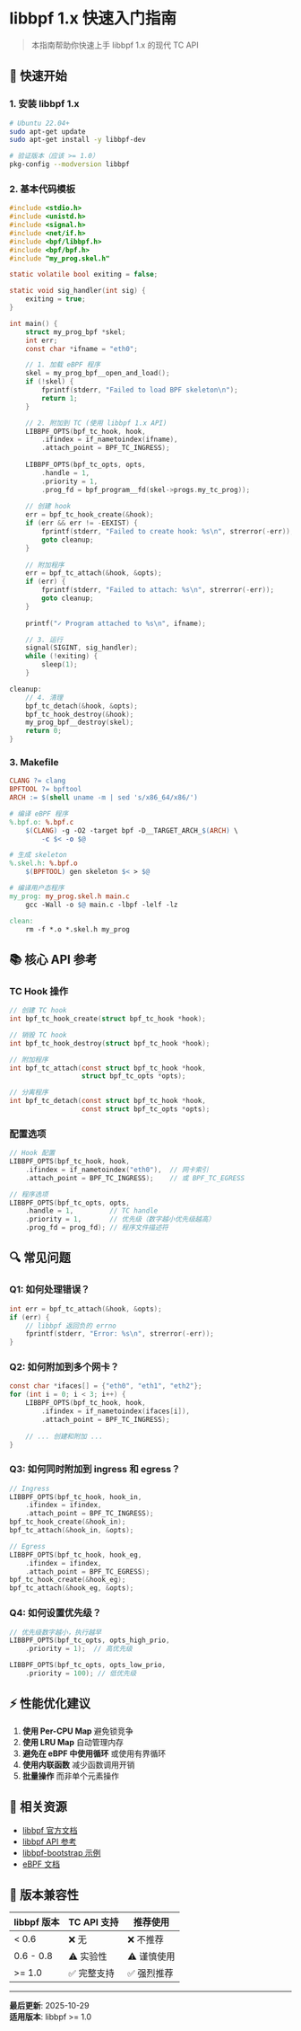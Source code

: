 # libbpf 1.x 快速入门指南

> 本指南帮助你快速上手 libbpf 1.x 的现代 TC API

## 🚀 快速开始

### 1. 安装 libbpf 1.x

```bash
# Ubuntu 22.04+
sudo apt-get update
sudo apt-get install -y libbpf-dev

# 验证版本（应该 >= 1.0）
pkg-config --modversion libbpf
```

### 2. 基本代码模板

```c
#include <stdio.h>
#include <unistd.h>
#include <signal.h>
#include <net/if.h>
#include <bpf/libbpf.h>
#include <bpf/bpf.h>
#include "my_prog.skel.h"

static volatile bool exiting = false;

static void sig_handler(int sig) {
    exiting = true;
}

int main() {
    struct my_prog_bpf *skel;
    int err;
    const char *ifname = "eth0";

    // 1. 加载 eBPF 程序
    skel = my_prog_bpf__open_and_load();
    if (!skel) {
        fprintf(stderr, "Failed to load BPF skeleton\n");
        return 1;
    }

    // 2. 附加到 TC (使用 libbpf 1.x API)
    LIBBPF_OPTS(bpf_tc_hook, hook,
        .ifindex = if_nametoindex(ifname),
        .attach_point = BPF_TC_INGRESS);
    
    LIBBPF_OPTS(bpf_tc_opts, opts,
        .handle = 1,
        .priority = 1,
        .prog_fd = bpf_program__fd(skel->progs.my_tc_prog));
    
    // 创建 hook
    err = bpf_tc_hook_create(&hook);
    if (err && err != -EEXIST) {
        fprintf(stderr, "Failed to create hook: %s\n", strerror(-err));
        goto cleanup;
    }
    
    // 附加程序
    err = bpf_tc_attach(&hook, &opts);
    if (err) {
        fprintf(stderr, "Failed to attach: %s\n", strerror(-err));
        goto cleanup;
    }
    
    printf("✓ Program attached to %s\n", ifname);

    // 3. 运行
    signal(SIGINT, sig_handler);
    while (!exiting) {
        sleep(1);
    }

cleanup:
    // 4. 清理
    bpf_tc_detach(&hook, &opts);
    bpf_tc_hook_destroy(&hook);
    my_prog_bpf__destroy(skel);
    return 0;
}
```

### 3. Makefile

```makefile
CLANG ?= clang
BPFTOOL ?= bpftool
ARCH := $(shell uname -m | sed 's/x86_64/x86/')

# 编译 eBPF 程序
%.bpf.o: %.bpf.c
	$(CLANG) -g -O2 -target bpf -D__TARGET_ARCH_$(ARCH) \
		-c $< -o $@

# 生成 skeleton
%.skel.h: %.bpf.o
	$(BPFTOOL) gen skeleton $< > $@

# 编译用户态程序
my_prog: my_prog.skel.h main.c
	gcc -Wall -o $@ main.c -lbpf -lelf -lz

clean:
	rm -f *.o *.skel.h my_prog
```

## 📚 核心 API 参考

### TC Hook 操作

```c
// 创建 TC hook
int bpf_tc_hook_create(struct bpf_tc_hook *hook);

// 销毁 TC hook
int bpf_tc_hook_destroy(struct bpf_tc_hook *hook);

// 附加程序
int bpf_tc_attach(const struct bpf_tc_hook *hook, 
                  struct bpf_tc_opts *opts);

// 分离程序
int bpf_tc_detach(const struct bpf_tc_hook *hook,
                  const struct bpf_tc_opts *opts);
```

### 配置选项

```c
// Hook 配置
LIBBPF_OPTS(bpf_tc_hook, hook,
    .ifindex = if_nametoindex("eth0"),  // 网卡索引
    .attach_point = BPF_TC_INGRESS);    // 或 BPF_TC_EGRESS

// 程序选项
LIBBPF_OPTS(bpf_tc_opts, opts,
    .handle = 1,         // TC handle
    .priority = 1,       // 优先级（数字越小优先级越高）
    .prog_fd = prog_fd); // 程序文件描述符
```

## 🔍 常见问题

### Q1: 如何处理错误？

```c
int err = bpf_tc_attach(&hook, &opts);
if (err) {
    // libbpf 返回负的 errno
    fprintf(stderr, "Error: %s\n", strerror(-err));
}
```

### Q2: 如何附加到多个网卡？

```c
const char *ifaces[] = {"eth0", "eth1", "eth2"};
for (int i = 0; i < 3; i++) {
    LIBBPF_OPTS(bpf_tc_hook, hook,
        .ifindex = if_nametoindex(ifaces[i]),
        .attach_point = BPF_TC_INGRESS);
    
    // ... 创建和附加 ...
}
```

### Q3: 如何同时附加到 ingress 和 egress？

```c
// Ingress
LIBBPF_OPTS(bpf_tc_hook, hook_in,
    .ifindex = ifindex,
    .attach_point = BPF_TC_INGRESS);
bpf_tc_hook_create(&hook_in);
bpf_tc_attach(&hook_in, &opts);

// Egress
LIBBPF_OPTS(bpf_tc_hook, hook_eg,
    .ifindex = ifindex,
    .attach_point = BPF_TC_EGRESS);
bpf_tc_hook_create(&hook_eg);
bpf_tc_attach(&hook_eg, &opts);
```

### Q4: 如何设置优先级？

```c
// 优先级数字越小，执行越早
LIBBPF_OPTS(bpf_tc_opts, opts_high_prio,
    .priority = 1);  // 高优先级

LIBBPF_OPTS(bpf_tc_opts, opts_low_prio,
    .priority = 100); // 低优先级
```

## ⚡ 性能优化建议

1. **使用 Per-CPU Map** 避免锁竞争
2. **使用 LRU Map** 自动管理内存
3. **避免在 eBPF 中使用循环** 或使用有界循环
4. **使用内联函数** 减少函数调用开销
5. **批量操作** 而非单个元素操作

## 🔗 相关资源

- [libbpf 官方文档](https://github.com/libbpf/libbpf)
- [libbpf API 参考](https://libbpf.readthedocs.io/)
- [libbpf-bootstrap 示例](https://github.com/libbpf/libbpf-bootstrap)
- [eBPF 文档](https://ebpf.io/what-is-ebpf/)

## 📝 版本兼容性

| libbpf 版本 | TC API 支持 | 推荐使用 |
|------------|------------|---------|
| < 0.6      | ❌ 无      | ❌ 不推荐 |
| 0.6 - 0.8  | ⚠️ 实验性  | ⚠️ 谨慎使用 |
| >= 1.0     | ✅ 完整支持 | ✅ 强烈推荐 |

---

**最后更新**: 2025-10-29  
**适用版本**: libbpf >= 1.0

